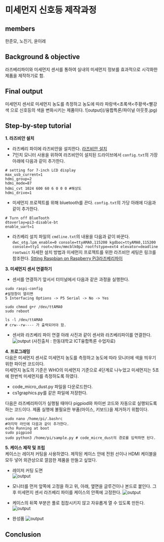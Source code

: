 # 미세먼지 신호등 제작과정

## members
한준모, 노진기, 윤이레
## Background & objective 
라즈베리파이와 미세먼지 센서를 통하여 실내의 미세먼지 정보를 효과적으로 시각화한 제품을 제작하기로 함. 
## Final output
미세먼지 센서로 미세먼지 농도를 측정하고 농도에 따라 파랑색<초록색<주황색<빨강색 으로 신호등의 색을 변화시키는 제품이다.
![output](/융합특론/파이널 아웃풋.jpg)
## Step-by-step tutorial
**1. 라즈비안 설치**
- 라즈베리 파이에 라즈비안을 설치한다. [라즈비안 설치](https://www.raspberrypi.org/) 
- 7인치 모니터 사용을 위하여 라즈비안이 설치된 드라이브에서 ```config.txt```의 가장 아래에 다음과 같이 추가한다.
```
# setting for 7-inch LCD display
max_usb_current=1
hdmi_group=2
hdmi_mode=87
hdmi_cvt 1024 600 60 6 0 0 0 #해상도
hdmi_drive=1
```
- 미세먼지 프로젝트를 위해 bluetooth를 끈다. ```config.txt```의 가당 아래에 다음과 같이 추가한다.
```
# Turn off BlueTooth
dtoverlay=pi3-disable-bt
enable_uart=1
```
- 라즈베리 설치 파일의 ```cmdline.txt```의 내용을 다음과 같이 바꾼다.
```dwc_otg.lpm_enable=0 console=ttyAMA0,115200 kgdboc=ttyAMA0,115200 console=tty1 root=/dev/mmcblk0p2 rootfstype=ext4 elevator=deadline rootwait```
자세한 설치 방법과 미세먼지 프로젝트를 위한 라즈비안 세팅은 링크를 참조한다. [Stting Raspbian on Raspberry Pi3](https://github.com/HandongHCI/HandongHCI.github.io/blob/master/Tutorials/Raspbian.md)[라즈베리파이](https://www.raspberrypi.org/)

    
**3. 미세먼지 센서 연결하기**
- 센서를 연결하기 앞서서 터미널에서 다음과 같은 과정을 실행한다.
```
sudo raspi-config
#설정창이 열리면
5 Interfacing Options -> P5 Serial -> No -> Yes

sudo chmod g+r /dev/ttAMA0
sudo reboot

ls -l /dev/ttAMA0
# crw--rw---- 가 출력되어야 함.
```
- 센서와 라즈베리 파이 연결
아래 사진과 같이 센서와 라즈베리파이를 연결한다.
![output](image.png)
(사진출처 : 한동대학교 ICT융합특론 수업자료)
    
**4. 프로그래밍**  
다음은 미세먼지 센서로 미세먼지 농도를 측정하고 농도에 따라 모니터에 색을 띄우기 위한 파이썬 코드이다.  
미세먼지 농도의 기준은 WHO의 미세먼지 기준으로 4단계로 나누었고 미세먼지는 5초에 한번씩 미세먼지를 측정하도록 하였다.
- code_micro_dust.py 파일을 다운로드한다.
- cs1graphics.py를 같은 파일에 저장한다.  
  
다음은 라즈베리파이가 실행될 때마다 pigpiod와 파이썬 코드와 자동으로 실행되도록 하는 코드이다. 제품 실행에 불필요한 부품(마이스, 키보드)을 제거하기 위함이다. 
```
sudo nano /home/pi/.bashrc
#마지막 라인에 다음과 같이 추가한다.
echo Running at boot
sudo pigpiod
sudo python3 /home/pi/sample.py # code_micre_dust의 경로를 입력하면 된다.
```

**5. 케이스 제작 및 조립**  
케이스는 레이저 커팅을 사용하였다. 제작된 케이스 안에 전원 선이나 HDMI 케이블을 모두 넣어 외관상으로 깔끔한 제품을 만들고 싶었다.
- 레이저 커팅 도면  
![output](image.png)
    
- 모니터를 먼저 앞쪽에 고정을 하고 위, 아래, 옆면을 글루건이나 본드로 붙인다. 그 후 미세먼지 센서 라즈베리 파이를 케이스의 안쪽에 고정한다. 
![output](image.png)  
  
- 케이스의 뒤쪽 부분은 풀로 접찹시키지 않고 자유롭게 열 수 있도록 만든다.
![output](image.png) 
  
- 완성품
![output](image.png) 
     
## Conclusion
